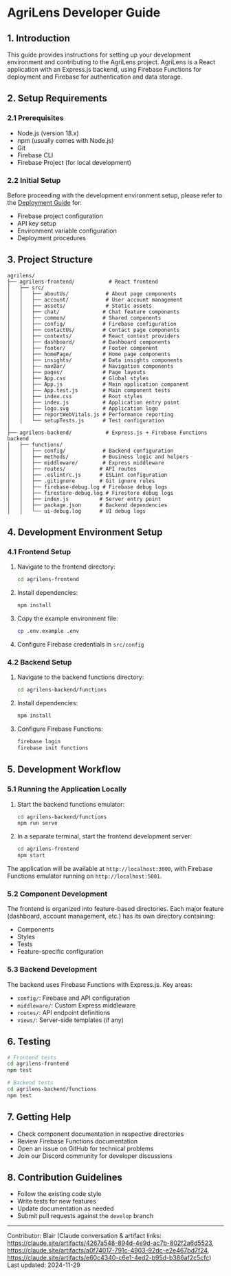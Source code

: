 # AgriLens Developer Guide

## 1. Introduction
This guide provides instructions for setting up your development environment and contributing to the AgriLens project. AgriLens is a React application with an Express.js backend, using Firebase Functions for deployment and Firebase for authentication and data storage.

## 2. Setup Requirements

### 2.1 Prerequisites
- Node.js (version 18.x)
- npm (usually comes with Node.js)
- Git
- Firebase CLI
- Firebase Project (for local development)

### 2.2 Initial Setup

Before proceeding with the development environment setup, please refer to the [Deployment Guide](/deployment-guide.md) for:
- Firebase project configuration
- API key setup
- Environment variable configuration
- Deployment procedures

## 3. Project Structure

```
agrilens/
├── agrilens-frontend/           # React frontend
│   ├── src/
│   │   ├── aboutUs/            # About page components
│   │   ├── account/            # User account management
│   │   ├── assets/             # Static assets
│   │   ├── chat/              # Chat feature components
│   │   ├── common/            # Shared components
│   │   ├── config/            # Firebase configuration
│   │   ├── contactUs/         # Contact page components
│   │   ├── contexts/          # React context providers
│   │   ├── dashboard/         # Dashboard components
│   │   ├── footer/            # Footer component
│   │   ├── homePage/          # Home page components
│   │   ├── insights/          # Data insights components
│   │   ├── navBar/            # Navigation components
│   │   ├── pages/             # Page layouts
│   │   ├── App.css            # Global styles
│   │   ├── App.js             # Main application component
│   │   ├── App.test.js        # Main component tests
│   │   ├── index.css          # Root styles
│   │   ├── index.js           # Application entry point
│   │   ├── logo.svg           # Application logo
│   │   ├── reportWebVitals.js # Performance reporting
│   │   └── setupTests.js      # Test configuration
│   
├── agrilens-backend/           # Express.js + Firebase Functions backend
│   ├── functions/
│   │   ├── config/            # Backend configuration
│   │   ├── methods/           # Business logic and helpers
│   │   ├── middleware/        # Express middleware
│   │   ├── routes/           # API routes
│   │   ├── .eslintrc.js      # ESLint configuration
│   │   ├── .gitignore        # Git ignore rules
│   │   ├── firebase-debug.log # Firebase debug logs
│   │   ├── firestore-debug.log # Firestore debug logs
│   │   ├── index.js          # Server entry point
│   │   ├── package.json      # Backend dependencies
│   │   └── ui-debug.log      # UI debug logs
```

## 4. Development Environment Setup

### 4.1 Frontend Setup
1. Navigate to the frontend directory:
   ```bash
   cd agrilens-frontend
   ```
2. Install dependencies:
   ```bash
   npm install
   ```
3. Copy the example environment file:
   ```bash
   cp .env.example .env
   ```
4. Configure Firebase credentials in `src/config`

### 4.2 Backend Setup
1. Navigate to the backend functions directory:
   ```bash
   cd agrilens-backend/functions
   ```
2. Install dependencies:
   ```bash
   npm install
   ```
3. Configure Firebase Functions:
   ```bash
   firebase login
   firebase init functions
   ```

## 5. Development Workflow

### 5.1 Running the Application Locally
1. Start the backend functions emulator:
   ```bash
   cd agrilens-backend/functions
   npm run serve
   ```
2. In a separate terminal, start the frontend development server:
   ```bash
   cd agrilens-frontend
   npm start
   ```
The application will be available at `http://localhost:3000`, with Firebase Functions emulator running on `http://localhost:5001`.

### 5.2 Component Development
The frontend is organized into feature-based directories. Each major feature (dashboard, account management, etc.) has its own directory containing:
- Components
- Styles
- Tests
- Feature-specific configuration

### 5.3 Backend Development
The backend uses Firebase Functions with Express.js. Key areas:
- `config/`: Firebase and API configuration
- `middleware/`: Custom Express middleware
- `routes/`: API endpoint definitions
- `views/`: Server-side templates (if any)

## 6. Testing
```bash
# Frontend tests
cd agrilens-frontend
npm test

# Backend tests
cd agrilens-backend/functions
npm test
```

## 7. Getting Help
- Check component documentation in respective directories
- Review Firebase Functions documentation
- Open an issue on GitHub for technical problems
- Join our Discord community for developer discussions

## 8. Contribution Guidelines
- Follow the existing code style
- Write tests for new features
- Update documentation as needed
- Submit pull requests against the `develop` branch

---
Contributor: Blair (Claude conversation & artifact links: https://claude.site/artifacts/4267a548-894d-4e9d-ac7b-802f2a6d5523, https://claude.site/artifacts/a0f74017-791c-4903-92dc-e2e467bd7f24, https://claude.site/artifacts/e60c4340-c6e1-4ed2-b95d-b386af2c5cfc) 
Last updated: 2024-11-29
